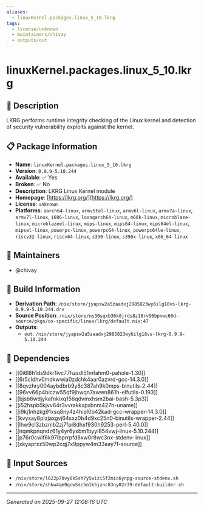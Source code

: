 ```yaml
---
aliases:
  - linuxKernel.packages.linux_5_10.lkrg
tags:
  - license/unknown
  - maintainers/chivay
  - outputs/out
---
```


# linuxKernel.packages.linux_5_10.lkrg

## 📝 Description

LKRG performs runtime integrity checking of the Linux kernel and detection of security vulnerability exploits against the kernel.

## 📋 Package Information

- **Name**: `linuxKernel.packages.linux_5_10.lkrg`
- **Version**: `0.9.9-5.10.244`
- **Available**: ✅ Yes
- **Broken**: ✅ No
- **Description**: LKRG Linux Kernel module
- **Homepage**: [https://lkrg.org/](https://lkrg.org/)
- **License**: `unknown`
- **Platforms**: `aarch64-linux`, `armv5tel-linux`, `armv6l-linux`, `armv7a-linux`, `armv7l-linux`, `i686-linux`, `loongarch64-linux`, `m68k-linux`, `microblaze-linux`, `microblazeel-linux`, `mips-linux`, `mips64-linux`, `mips64el-linux`, `mipsel-linux`, `powerpc-linux`, `powerpc64-linux`, `powerpc64le-linux`, `riscv32-linux`, `riscv64-linux`, `s390-linux`, `s390x-linux`, `x86_64-linux`
## 👥 Maintainers

- @chivay


## 🔧 Build Information

- **Derivation Path**: `/nix/store/jyapsw2a5zaadxj2985823wy6ilg18vs-lkrg-0.9.9-5.10.244.drv`
- **Source Position**: `/nix/store/ns30sqxb36k8jrds8z18rv96bpnwc60d-source/pkgs/os-specific/linux/lkrg/default.nix:47`
- **Outputs**:
  - `out`:  `/nix/store/jyapsw2a5zaadxj2985823wy6ilg18vs-lkrg-0.9.9-5.10.244`

## 🔗 Dependencies

- [[0i6l8h1ds9dkr1ivc77hzsdl51mfahm0-pahole-1.30]]
- [[6r5cldhv0mdkwwia0zdchk4aar0azvrd-gcc-14.3.0]]
- [[8qvzhry004aybdbrb9y8c387ah9k0mps-binutils-2.44]]
- [[96vv66p4biczw55qf9jhwqn7awwn861h-elfutils-0.193]]
- [[bjsb6wdjykafnkixq156qdvmxhsm2bai-bash-5.3p3]]
- [[i52hspb5kjvv64r3vvrakkxpxbnm427h-uname]]
- [[i9kj1nhzkg91xsq8ny4z4hipl0b42kad-gcc-wrapper-14.3.0]]
- [[kvysay8plzjaxgvj64sxz0b4d9xc25n0-binutils-wrapper-2.44]]
- [[lhw9cl3zbzmb2zj7fpi8dhxf930h9253-perl-5.40.0]]
- [[nqmkpnqndz61y4yr6yxbm1byyi854vwj-linux-5.10.244]]
- [[p76r0cwlf6k97ibprrpfd8xw0r8wc3nx-stdenv-linux]]
- [[xkyaprzz50wp2cqj7x9ppyw4m33aay7f-source]]

## 📁 Input Sources

- `/nix/store/l622p70vy8k5sh7y5wizi5f2mic6ynpg-source-stdenv.sh`
- `/nix/store/shkw4qm9qcw5sc5n1k5jznc83ny02r39-default-builder.sh`

---
*Generated on 2025-09-27 12:08:16 UTC*
